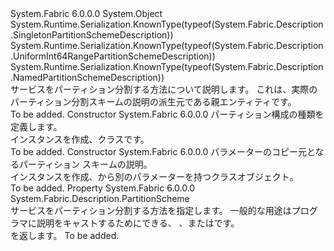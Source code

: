 <Type Name="PartitionSchemeDescription" FullName="System.Fabric.Description.PartitionSchemeDescription">
  <TypeSignature Language="C#" Value="public abstract class PartitionSchemeDescription" />
  <TypeSignature Language="ILAsm" Value=".class public auto ansi abstract beforefieldinit PartitionSchemeDescription extends System.Object" />
  <TypeSignature Language="DocId" Value="T:System.Fabric.Description.PartitionSchemeDescription" />
  <TypeSignature Language="VB.NET" Value="Public MustInherit Class PartitionSchemeDescription" />
  <TypeSignature Language="F#" Value="type PartitionSchemeDescription = class" />
  <AssemblyInfo>
    <AssemblyName>System.Fabric</AssemblyName>
    <AssemblyVersion>6.0.0.0</AssemblyVersion>
  </AssemblyInfo>
  <Base>
    <BaseTypeName>System.Object</BaseTypeName>
  </Base>
  <Interfaces />
  <Attributes>
    <Attribute>
      <AttributeName>System.Runtime.Serialization.KnownType(typeof(System.Fabric.Description.SingletonPartitionSchemeDescription))</AttributeName>
    </Attribute>
    <Attribute>
      <AttributeName>System.Runtime.Serialization.KnownType(typeof(System.Fabric.Description.UniformInt64RangePartitionSchemeDescription))</AttributeName>
    </Attribute>
    <Attribute>
      <AttributeName>System.Runtime.Serialization.KnownType(typeof(System.Fabric.Description.NamedPartitionSchemeDescription))</AttributeName>
    </Attribute>
  </Attributes>
  <Docs>
    <summary>
      <para>サービスをパーティション分割する方法について説明します。 これは、実際のパーティション分割スキームの説明の派生元である親エンティティです。</para>
    </summary>
    <remarks>To be added.</remarks>
  </Docs>
  <Members>
    <Member MemberName=".ctor">
      <MemberSignature Language="C#" Value="protected PartitionSchemeDescription (System.Fabric.Description.PartitionScheme scheme);" />
      <MemberSignature Language="ILAsm" Value=".method familyhidebysig specialname rtspecialname instance void .ctor(valuetype System.Fabric.Description.PartitionScheme scheme) cil managed" />
      <MemberSignature Language="DocId" Value="M:System.Fabric.Description.PartitionSchemeDescription.#ctor(System.Fabric.Description.PartitionScheme)" />
      <MemberSignature Language="VB.NET" Value="Protected Sub New (scheme As PartitionScheme)" />
      <MemberSignature Language="F#" Value="new System.Fabric.Description.PartitionSchemeDescription : System.Fabric.Description.PartitionScheme -&gt; System.Fabric.Description.PartitionSchemeDescription" Usage="new System.Fabric.Description.PartitionSchemeDescription scheme" />
      <MemberType>Constructor</MemberType>
      <AssemblyInfo>
        <AssemblyName>System.Fabric</AssemblyName>
        <AssemblyVersion>6.0.0.0</AssemblyVersion>
      </AssemblyInfo>
      <Parameters>
        <Parameter Name="scheme" Type="System.Fabric.Description.PartitionScheme" />
      </Parameters>
      <Docs>
        <param name="scheme">
          <para>
            <see cref="T:System.Fabric.Description.PartitionScheme" />パーティション構成の種類を定義します。</para>
        </param>
        <summary>
          <para>インスタンスを作成、<see cref="T:System.Fabric.Description.PartitionSchemeDescription" />クラスです。 </para>
        </summary>
        <remarks>To be added.</remarks>
      </Docs>
    </Member>
    <Member MemberName=".ctor">
      <MemberSignature Language="C#" Value="protected PartitionSchemeDescription (System.Fabric.Description.PartitionSchemeDescription other);" />
      <MemberSignature Language="ILAsm" Value=".method familyhidebysig specialname rtspecialname instance void .ctor(class System.Fabric.Description.PartitionSchemeDescription other) cil managed" />
      <MemberSignature Language="DocId" Value="M:System.Fabric.Description.PartitionSchemeDescription.#ctor(System.Fabric.Description.PartitionSchemeDescription)" />
      <MemberSignature Language="VB.NET" Value="Protected Sub New (other As PartitionSchemeDescription)" />
      <MemberSignature Language="F#" Value="new System.Fabric.Description.PartitionSchemeDescription : System.Fabric.Description.PartitionSchemeDescription -&gt; System.Fabric.Description.PartitionSchemeDescription" Usage="new System.Fabric.Description.PartitionSchemeDescription other" />
      <MemberType>Constructor</MemberType>
      <AssemblyInfo>
        <AssemblyName>System.Fabric</AssemblyName>
        <AssemblyVersion>6.0.0.0</AssemblyVersion>
      </AssemblyInfo>
      <Parameters>
        <Parameter Name="other" Type="System.Fabric.Description.PartitionSchemeDescription" />
      </Parameters>
      <Docs>
        <param name="other">
          <para>パラメーターのコピー元となるパーティション スキームの説明。</para>
        </param>
        <summary>
          <para>
            インスタンスを作成、<see cref="T:System.Fabric.Description.PartitionSchemeDescription" />から別のパラメーターを持つクラス<see cref="T:System.Fabric.Description.PartitionSchemeDescription" />オブジェクト。
            </para>
        </summary>
        <remarks>To be added.</remarks>
      </Docs>
    </Member>
    <Member MemberName="Scheme">
      <MemberSignature Language="C#" Value="public System.Fabric.Description.PartitionScheme Scheme { get; }" />
      <MemberSignature Language="ILAsm" Value=".property instance valuetype System.Fabric.Description.PartitionScheme Scheme" />
      <MemberSignature Language="DocId" Value="P:System.Fabric.Description.PartitionSchemeDescription.Scheme" />
      <MemberSignature Language="VB.NET" Value="Public ReadOnly Property Scheme As PartitionScheme" />
      <MemberSignature Language="F#" Value="member this.Scheme : System.Fabric.Description.PartitionScheme" Usage="System.Fabric.Description.PartitionSchemeDescription.Scheme" />
      <MemberType>Property</MemberType>
      <AssemblyInfo>
        <AssemblyName>System.Fabric</AssemblyName>
        <AssemblyVersion>6.0.0.0</AssemblyVersion>
      </AssemblyInfo>
      <ReturnValue>
        <ReturnType>System.Fabric.Description.PartitionScheme</ReturnType>
      </ReturnValue>
      <Docs>
        <summary>
          <para>サービスをパーティション分割する方法を指定します。 一般的な用途はプログラマに説明をキャストするためにできる<see cref="T:System.Fabric.Description.SingletonPartitionSchemeDescription" />、 <see cref="T:System.Fabric.Description.NamedPartitionSchemeDescription" />、または<see cref="T:System.Fabric.Description.UniformInt64RangePartitionSchemeDescription" />です。</para>
        </summary>
        <value>
          <para><see cref="T:System.Fabric.Description.PartitionScheme" /> を返します。</para>
        </value>
        <remarks>To be added.</remarks>
      </Docs>
    </Member>
  </Members>
</Type>